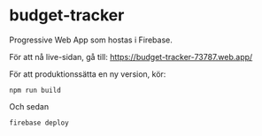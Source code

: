 # budget-tracker

Progressive Web App som hostas i Firebase. 

För att nå live-sidan, gå till:
https://budget-tracker-73787.web.app/

För att produktionssätta en ny version, kör:

`npm run build`

Och sedan

`firebase deploy`

